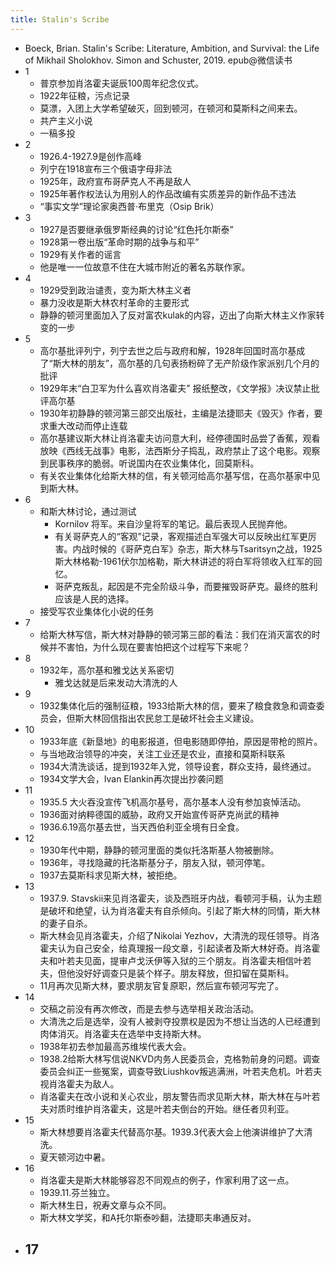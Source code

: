 ```yaml
---
title: Stalin's Scribe
---
```


- Boeck, Brian. Stalin's Scribe: Literature, Ambition, and Survival: the Life of Mikhail Sholokhov. Simon and Schuster, 2019. epub@微信读书
- 1
    - 普京参加肖洛霍夫诞辰100周年纪念仪式。
    - 1922年征粮，污点记录
    - 莫漂，入团上大学希望破灭，回到顿河，在顿河和莫斯科之间来去。
    - 共产主义小说
    - 一稿多投
- 2
    - 1926.4-1927.9是创作高峰
    - 列宁在1918宣布三个俄语字母非法
    - 1925年，政府宣布哥萨克人不再是敌人
    - 1925年著作权法认为用别人的作品改编有实质差异的新作品不违法
    - “事实文学”理论家奥西普·布里克（Osip Brik）
- 3
    - 1927是否要继承俄罗斯经典的讨论“红色托尔斯泰”
    - 1928第一卷出版“革命时期的战争与和平”
    - 1929有关作者的谣言
    - 他是唯一一位故意不住在大城市附近的著名苏联作家。
- 4
    - 1929受到政治谴责，变为斯大林主义者
    - 暴力没收是斯大林农村革命的主要形式
    - 静静的顿河里面加入了反对富农kulak的内容，迈出了向斯大林主义作家转变的一步
- 5
    - 高尔基批评列宁，列宁去世之后与政府和解，1928年回国时高尔基成了“斯大林的朋友”，高尔基的几句表扬粉碎了无产阶级作家派别几个月的批评
    - 1929年末“白卫军为什么喜欢肖洛霍夫” 报纸整改，《文学报》决议禁止批评高尔基
    - 1930年初静静的顿河第三部交出版社，主编是法捷耶夫《毁灭》作者，要求重大改动而停止连载
    - 高尔基建议斯大林让肖洛霍夫访问意大利，经停德国时品尝了香蕉，观看放映《西线无战事》电影，法西斯分子捣乱，政府禁止了这个电影。观察到民事秩序的脆弱。听说国内在农业集体化，回莫斯科。
    - 有关农业集体化给斯大林的信，有关顿河给高尔基写信，在高尔基家中见到斯大林。
- 6
    - 和斯大林讨论，通过测试
        - Kornilov 将军。来自沙皇将军的笔记。最后表现人民抛弃他。
        - 有关哥萨克人的“客观”记录，客观描述白军强大可以反映出红军更厉害。内战时候的《哥萨克白军》杂志，斯大林与Tsaritsyn之战，1925斯大林格勒-1961伏尔加格勒，斯大林讲述的将白军将领收入红军的回忆。
        - 哥萨克叛乱，起因是不完全阶级斗争，而要摧毁哥萨克。最终的胜利应该是人民的选择。
    - 接受写农业集体化小说的任务
- 7
    - 给斯大林写信，斯大林对静静的顿河第三部的看法：我们在消灭富农的时候并不害怕，为什么现在要害怕把这个过程写下来呢？
- 8
    - 1932年，高尔基和雅戈达关系密切
        - 雅戈达就是后来发动大清洗的人
- 9
    - 1932集体化后的强制征粮，1933给斯大林的信，要来了粮食救急和调查委员会，但斯大林回信指出农民怠工是破坏社会主义建设。
- 10
    - 1933年底《新垦地》的电影报道，但电影随即停拍，原因是带枪的照片。
    - 与当地政治领导的冲突，关注工业还是农业，直接和莫斯科联系
    - 1934大清洗谈话，提到1932年入党，领导设套，群众支持，最终通过。
    - 1934文学大会，Ivan Elankin再次提出抄袭问题
- 11
    - 1935.5 大火吞没宣传飞机高尔基号，高尔基本人没有参加哀悼活动。
    - 1936面对纳粹德国的威胁，政府又开始宣传哥萨克尚武的精神
    - 1936.6.19高尔基去世，当天西伯利亚全境有日全食。
- 12
    - 1930年代中期，静静的顿河里面的类似托洛斯基人物被删除。
    - 1936年，寻找隐藏的托洛斯基分子，朋友入狱，顿河停笔。
    - 1937去莫斯科求见斯大林，被拒绝。
- 13
    - 1937.9. Stavskii来见肖洛霍夫，谈及西班牙内战，看顿河手稿，认为主题是破坏和绝望，认为肖洛霍夫有自杀倾向。引起了斯大林的同情，斯大林的妻子自杀。
    - 斯大林会见肖洛霍夫，介绍了Nikolai Yezhov，大清洗的现任领导。肖洛霍夫认为自己安全，给真理报一段文章，引起读者及斯大林好奇。肖洛霍夫和叶若夫见面，提审卢戈沃伊等入狱的三个朋友。肖洛霍夫相信叶若夫，但他没好好调查只是装个样子。朋友释放，但扣留在莫斯科。
    - 11月再次见斯大林，要求朋友官复原职，然后宣布顿河写完了。
- 14
    - 交稿之前没有再次修改，而是去参与选举相关政治活动。
    - 大清洗之后是选举，没有人被剥夺投票权是因为不想让当选的人已经遭到肉体消灭。肖洛霍夫在选举中支持斯大林。
    - 1938年初去参加最高苏维埃代表大会。
    - 1938.2给斯大林写信说NKVD内务人民委员会，克格勃前身的问题。调查委员会纠正一些冤案，调查导致Liushkov叛逃满洲，叶若夫危机。叶若夫视肖洛霍夫为敌人。
    - 肖洛霍夫在改小说和关心农业，朋友警告而求见斯大林，斯大林在与叶若夫对质时维护肖洛霍夫，这是叶若夫倒台的开始。继任者贝利亚。
- 15
    - 斯大林想要肖洛霍夫代替高尔基。1939.3代表大会上他演讲维护了大清洗。
    - 夏天顿河边中暑。
- 16
    - 肖洛霍夫是斯大林能够容忍不同观点的例子，作家利用了这一点。
    - 1939.11.芬兰独立。
    - 斯大林生日，祝寿文章与众不同。
    - 斯大林文学奖，和A托尔斯泰吵翻，法捷耶夫串通反对。
- 17
    -